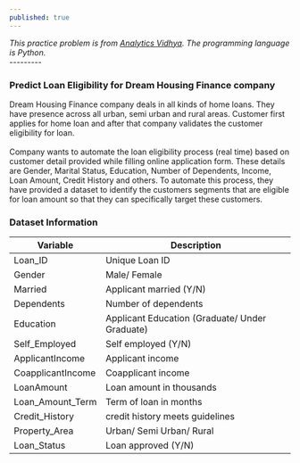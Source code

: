 ```yaml
---
published: true
---
```

_This practice problem is from [Analytics Vidhya](https://datahack.analyticsvidhya.com/contest/practice-problem-loan-prediction-iii/#About). The programming language is Python._<br>
---------<br>
### Predict Loan Eligibility for Dream Housing Finance company<br>
Dream Housing Finance company deals in all kinds of home loans. They have presence across all urban, semi urban and rural areas. Customer first applies for home loan and after that company validates the customer eligibility for loan.<br><br>
Company wants to automate the loan eligibility process (real time) based on customer detail provided while filling online application form. These details are Gender, Marital Status, Education, Number of Dependents, Income, Loan Amount, Credit History and others. To automate this process, they have provided a dataset to identify the customers segments that are eligible for loan amount so that they can specifically target these customers.<br>
### Dataset Information
|Variable | Description|
|----------|--------------|
|Loan_ID | Unique Loan ID|
|Gender | Male/ Female|
|Married | Applicant married (Y/N)|
|Dependents | Number of dependents|
|Education | Applicant Education (Graduate/ Under Graduate)|
|Self_Employed | Self employed (Y/N)|
|ApplicantIncome | Applicant income|
|CoapplicantIncome | Coapplicant income|
|LoanAmount | Loan amount in thousands|
|Loan_Amount_Term | Term of loan in months|
|Credit_History | credit history meets guidelines|
|Property_Area | Urban/ Semi Urban/ Rural|
|Loan_Status | Loan approved (Y/N)|






